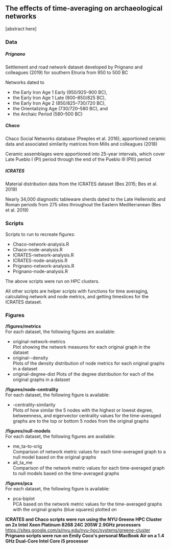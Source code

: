 ## The effects of time-averaging on archaeological networks

[abstract here]

### Data  
##### Prignano  
Settlement and road network dataset developed by Prignano and colleagues (2019) for southern Etruria from 950 to 500 BC  

Networks dated to   
   * the Early Iron Age 1 Early (950/925–900 BC),   
   * the Early Iron Age 1 Late (900–850/825 BC),   
   * the Early Iron Age 2 (850/825–730/720 BC),   
   * the Orientalizing Age (730/720–580 BC), and   
   * the Archaic Period (580–500 BC)  

##### Chaco  
Chaco Social Networks database (Peeples et al. 2016); apportioned ceramic data and associated similarity matrices from Mills and colleagues (2018)  

Ceramic assemblages were apportioned into 25-year intervals, which cover Late Pueblo I (PI) period through the end of the Pueblo III (PIII) period    

##### ICRATES  
Material distribution data from the ICRATES dataset (Bes 2015; Bes et al. 2019)  

Nearly 34,000 diagnostic tableware sherds dated to the Late Hellenistic and Roman periods from 275 sites throughout the Eastern Mediterranean (Bes et al. 2019)  

### Scripts  
Scripts to run to recreate figures:  
* Chaco-network-analysis.R  
* Chaco-node-analysis.R  
* ICRATES-network-analysis.R  
* ICRATES-node-analysis.R  
* Prignano-network-analysis.R  
* Prignano-node-analysis.R  

The above scripts were run on HPC clusters. 

All other scripts are helper scripts with functions for time averaging, calculating network and node metrics, and getting timeslices for the ICRATES dataset.    

### Figures
**/figures/metrics**      
For each dataset, the following figures are available:  
* original-network-metrics  
     Plot showing the network measures for each original graph in the dataset    
* original-<metric name>-density  
     Plots of the density distribution of node metrics for each original graphs in a dataset  
* original-degree-dist
     Plots of the degree distribution for each of the original graphs in a dataset  

**/figures/node-centrality**  
For each dataset, the following figure is available:  
* <dataset name>-centrality-similarity  
     Plots of how similar the 5 nodes with the highest or lowest degree, betweenness, and eigenvector centrality values for the time-averaged graphs are to the top or bottom 5 nodes from the original graphs  

**/figures/null-models**  
For each dataset, the following figures are available:  
* me_ta-to-orig  
   Comparison of network metric values for each time-averaged graph to a null model based on the original graphs  
* all_ta_me  
   Comparison of the network metric values for each time-averaged graph to null models based on the time-averaged graphs  

**/figures/pca**  
For each dataset, the following figure is available:  
* pca-biplot  
   PCA based on the network metric values for the time-averaged graphs with the original graphs (blue squares) plotted on  


 
**ICRATES and Chaco scripts were run using the NYU Greene HPC Cluster on 2x Intel Xeon Platinum 8268 24C 205W 2.9GHz processors**  
   https://sites.google.com/a/nyu.edu/nyu-hpc/systems/greene-cluster  
**Prignano scripts were run on Emily Coco's personal MacBook Air on a 1.4 GHz Dual-Core Intel Core i5 processor**  
